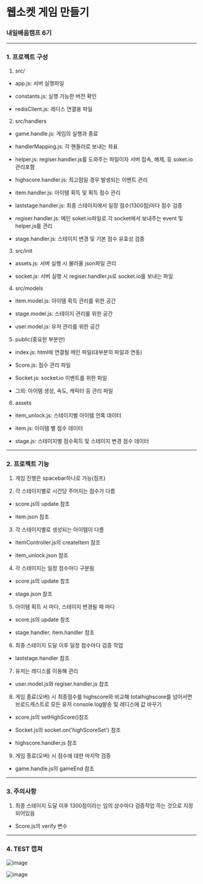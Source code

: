 # 웹소켓 게임 만들기

### 내일배움캠프 6기

---

### 1. 프로젝트 구성

1. src/

- app.js: 서버 실행파일

- constants.js: 실행 가능한 버전 확인

- redisClient.js: 레디스 연결용 파일

2. src/handlers

- game.handle.js: 게임의 실행과 종료

- handlerMapping.js: 각 핸들러로 보내는 좌표

- helper.js: regiser.handler.js를 도와주는 파일이자 서버 접속, 해제, 등 soket.io관리포함

- highscore.handler.js: 최고점일 경우 발생되는 이벤트 관리

- item.handler.js: 아이템 획득 및 획득 점수 관리

- laststage.handler.js: 최종 스테이지에서 일정 점수(1300점)마다 점수 검증

- regiser.handler.js: 메인 soket.io파일로 각 socket에서 보내주는 event 및 helper.js를 관리

- stage.handler.js: 스테이지 변경 및 기본 점수 유효성 검증

3. src/init

- assets.js: 서버 실행 시 불러올 json파일 관리

- socket.js: 서버 실행 시 regiser.handler.js로 socket.io를 보내는 파일

4. src/models

- item.model.js: 아이템 획득 관리를 위한 공간

- stage.model.js: 스테이지 관리를 위한 공간

- user.model.js: 유저 관리를 위한 공간

5. public(중요한 부분만)

- index.js: html에 연결될 메인 파일(대부분의 파일과 연동)

- Score.js: 점수 관리 파일

- Socket.js: socket.io 이벤트를 위한 파일

- 그외: 아이템 생성, 속도, 캐릭터 등 관리 파일

6. assets

- item_unlock.js: 스테이지별 아이템 언록 데이터

- item.js: 아이템 별 점수 데이터

- stage.js: 스테이지별 점수획득 및 스테이지 변경 점수 데이터

---

### 2. 프로젝트 기능

1. 게임 진행은 spacebar하나로 가능(점프)

2. 각 스테이지별로 시간당 주어지는 점수가 다름

- score.js의 update 참조

- item.json 참조

3. 각 스테이지별로 생성되는 아이템이 다름

- ItemController.js의 createItem 참조

- item_unlock.json 참조

4. 각 스테이지는 일정 점수마다 구분됨

- score.js의 update 참조

- stage.json 참조

5. 아이템 획득 시 마다, 스테이지 변경될 때 마다

- score.js의 update 참조

- stage.handler, item.handler 참조

6. 최종 스테이지 도달 이후 일정 점수마다 검증 작업

- laststage.handler 참조

7. 유저는 레디스를 이용해 관리

- user.model.js와 regiser.handler.js 참조

8. 게임 종료(오버) 시 최종점수를 highscore와 비교해 totalhighscore를 넘어서면 브로드캐스트로 모든 유저 console.log발송 및 레디스에 값 바꾸기

- score.js의 setHighScore()참조

- Socket.js의 socket.on('highScoreSet') 참조

- highscore.handler.js 참조

9. 게임 종료(오버) 시 점수에 대한 마지막 검증

- game.handle.js의 gameEnd 참조

---

### 3. 주의사항

1. 최종 스테이지 도달 이후 1300점이라는 임의 상수마다 검증작업 하는 것으로 지정되어있음

- Score.js의 verify 변수

---

### 4. TEST 캡쳐

![image](https://github.com/user-attachments/assets/51e764c7-9aaa-4867-beef-c367d28c9971)

![image](https://github.com/user-attachments/assets/777fc689-fecb-4117-bbaa-d9dff256dbce)

